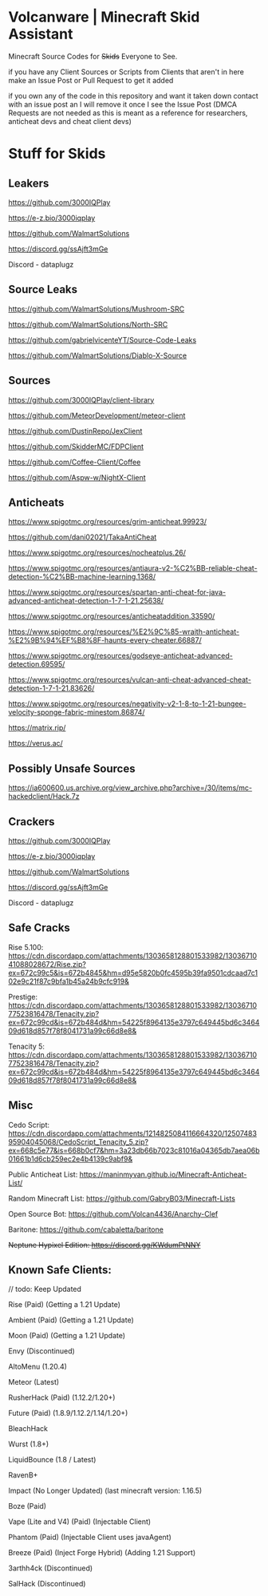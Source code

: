 # Volcanware | Minecraft Skid Assistant
Minecraft Source Codes for ~~Skids~~ Everyone to See.

if you have any Client Sources or Scripts from Clients that aren't in here make an Issue Post or Pull Request to get it added

if you own any of the code in this repository and want it taken down contact with an issue post an I will remove it once I see the Issue Post (DMCA Requests are not needed as this is meant as a reference for researchers, anticheat devs and cheat client devs)

# Stuff for Skids

## Leakers
https://github.com/3000IQPlay

https://e-z.bio/3000iqplay

https://github.com/WalmartSolutions

https://discord.gg/ssAjft3mGe

Discord - dataplugz

## Source Leaks
https://github.com/WalmartSolutions/Mushroom-SRC

https://github.com/WalmartSolutions/North-SRC

https://github.com/gabrielvicenteYT/Source-Code-Leaks

https://github.com/WalmartSolutions/Diablo-X-Source

## Sources
https://github.com/3000IQPlay/client-library

https://github.com/MeteorDevelopment/meteor-client

https://github.com/DustinRepo/JexClient

https://github.com/SkidderMC/FDPClient

https://github.com/Coffee-Client/Coffee

https://github.com/Aspw-w/NightX-Client

## Anticheats
https://www.spigotmc.org/resources/grim-anticheat.99923/

https://github.com/dani02021/TakaAntiCheat

https://www.spigotmc.org/resources/nocheatplus.26/

https://www.spigotmc.org/resources/antiaura-v2-%C2%BB-reliable-cheat-detection-%C2%BB-machine-learning.1368/

https://www.spigotmc.org/resources/spartan-anti-cheat-for-java-advanced-anticheat-detection-1-7-1-21.25638/

https://www.spigotmc.org/resources/anticheataddition.33590/

https://www.spigotmc.org/resources/%E2%9C%85-wraith-anticheat-%E2%9B%94%EF%B8%8F-haunts-every-cheater.66887/

https://www.spigotmc.org/resources/godseye-anticheat-advanced-detection.69595/

https://www.spigotmc.org/resources/vulcan-anti-cheat-advanced-cheat-detection-1-7-1-21.83626/

https://www.spigotmc.org/resources/negativity-v2-1-8-to-1-21-bungee-velocity-sponge-fabric-minestom.86874/

https://matrix.rip/

https://verus.ac/



## Possibly Unsafe Sources
https://ia600600.us.archive.org/view_archive.php?archive=/30/items/mc-hackedclient/Hack.7z

## Crackers
https://github.com/3000IQPlay

https://e-z.bio/3000iqplay

https://github.com/WalmartSolutions

https://discord.gg/ssAjft3mGe

Discord - dataplugz

## Safe Cracks
Rise 5.100: https://cdn.discordapp.com/attachments/1303658128801533982/1303671041088028672/Rise.zip?ex=672c99c5&is=672b4845&hm=d95e5820b0fc4595b39fa9501cdcaad7c102e9c21f87c9bfa1b45a24b9cfc919&

Prestige: https://cdn.discordapp.com/attachments/1303658128801533982/1303671077523816478/Tenacity.zip?ex=672c99cd&is=672b484d&hm=54225f8964135e3797c649445bd6c346409d618d857f78f8041731a99c66d8e8&

Tenacity 5: https://cdn.discordapp.com/attachments/1303658128801533982/1303671077523816478/Tenacity.zip?ex=672c99cd&is=672b484d&hm=54225f8964135e3797c649445bd6c346409d618d857f78f8041731a99c66d8e8&

## Misc
Cedo Script: https://cdn.discordapp.com/attachments/1214825084116664320/1250748395904045068/CedoScript_Tenacity_5.zip?ex=668c5e77&is=668b0cf7&hm=3a23db66b7023c81016a04365db7aea06b01661b1d6cb259ec2e4b4139c9abf9&

Public Anticheat List: https://maninmyvan.github.io/Minecraft-Anticheat-List/

Random Minecraft List: https://github.com/GabryB03/Minecraft-Lists

Open Source Bot: https://github.com/Volcan4436/Anarchy-Clef

Baritone: https://github.com/cabaletta/baritone

~~Neptune Hypixel Edition: https://discord.gg/KWdumPtNNY~~



## Known Safe Clients:
// todo: Keep Updated

Rise (Paid) (Getting a 1.21 Update)

Ambient (Paid) (Getting a 1.21 Update)

Moon (Paid) (Getting a 1.21 Update)

Envy (Discontinued)

AltoMenu (1.20.4)

Meteor (Latest)

RusherHack (Paid) (1.12.2/1.20+)

Future (Paid) (1.8.9/1.12.2/1.14/1.20+)

BleachHack

Wurst (1.8+)

LiquidBounce (1.8 / Latest)

RavenB+

Impact (No Longer Updated) (last minecraft version: 1.16.5)

Boze (Paid)

Vape (Lite and V4) (Paid) (Injectable Client)

Phantom (Paid) (Injectable Client uses javaAgent)

Breeze (Paid) (Inject Forge Hybrid) (Adding 1.21 Support)

3arthh4ck (Discontinued)

SalHack (Discontinued)
